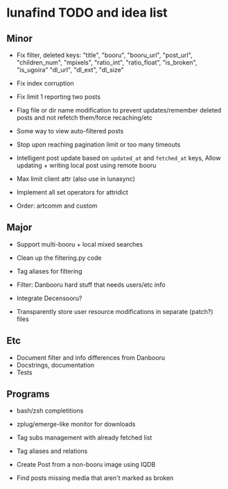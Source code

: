# lunafind TODO and idea list

## Minor

- Fix filter, deleted keys:
      "title", "booru", "booru_url", "post_url", "children_num", "mpixels",
      "ratio_int", "ratio_float", "is_broken", "is_ugoira"
      "dl_url", "dl_ext", "dl_size"

- Fix index corruption
- Fix limit 1 reporting two posts

- Flag file or dir name modification to prevent
  updates/remember deleted posts and not refetch them/force recaching/etc

- Some way to view auto-filtered posts

- Stop upon reaching pagination limit or too many timeouts

- Intelligent post update based on `updated_at` and `fetched_at` keys,
  Allow updating + writing local post using remote booru

- Max limit client attr (also use in lunasync)
- Implement all set operators for attridict
- Order: artcomm and custom

## Major

- Support multi-booru + local mixed searches
- Clean up the filtering.py code
- Tag aliases for filtering
- Filter: Danbooru hard stuff that needs users/etc info
- Integrate Decensooru?

- Transparently store user resource modifications in separate (patch?) files

## Etc

- Document filter and info differences from Danbooru
- Docstrings, documentation
- Tests

## Programs

- bash/zsh completitions
- zplug/emerge-like monitor for downloads

- Tag subs management with already fetched list
- Tag aliases and relations
- Create Post from a non-booru image using IQDB
- Find posts missing media that aren't marked as broken
